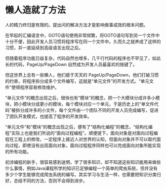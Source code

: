 懒人造就了方法
==============

人的精力终归是有限的。提出问的解决方法才是影响做事成效的根本问题。

在早起的汇编语言中，GOTO语句使用非常频繁，将GOTO语句写到另一个文件中十分不便，因此开发人员习惯将程序写在同一个文件中。久而久之就养成了这样的习惯，并一直延续到高级语言出现之后。

但随着程序功能日益复杂，代码自然也增多，几千行代码的程序也不罕见了，如此长的代码，PageUp/PageDown 自然成为开发人员最喜欢的按键了。

但这世界上总有一些懒人，他们疲于天天的 PageUp/PageDown，他们打破习惯的约束，将程序拆分成多个文件编写，这就是“单元文件”的开发方式。“单元文件”使得程序容易修改维护。

“单元文件”的概念出现之后，很快也有“模块”的概念，把一个大模块分成许多小模块，把小模块分成更小的模块，每个模块对应一个单元，于是历史上的“单文件代码”被拆分成许多的小文件，每个文件由一个团队不同的开发人员完成编写，促进了团队开发模式，也提高了程序的开发效率。

“单元文件”和“模块”的概念出现之后，便有了“结构化编程”的概念，“结构化编程”实际上也是我们所说的“面向过程编程”。顺便提下，面向对象是对面向过程编程在工程上的修改，一定程序上接近人对世界的认知，但面向对象并不可以取代面向过程，即使没有出现面向对象，面向过程程序同样也可以完成面向对象所能实现的所有功能。

初涉编程的新手，很容易感到迷惘，学了很多知识，却不知道这些知识能用来做些什么事情，例如Java课程所学的知识已足够编程一个简单的爬虫系统，但并没有多少个学生能够完成爬虫系统的编写。其实学习与生活一样，也需要把知识分类归好，总结不同的方法，否则不会得到进步。
